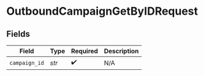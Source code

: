 # OutboundCampaignGetByIDRequest


## Fields

| Field              | Type               | Required           | Description        |
| ------------------ | ------------------ | ------------------ | ------------------ |
| `campaign_id`      | *str*              | :heavy_check_mark: | N/A                |